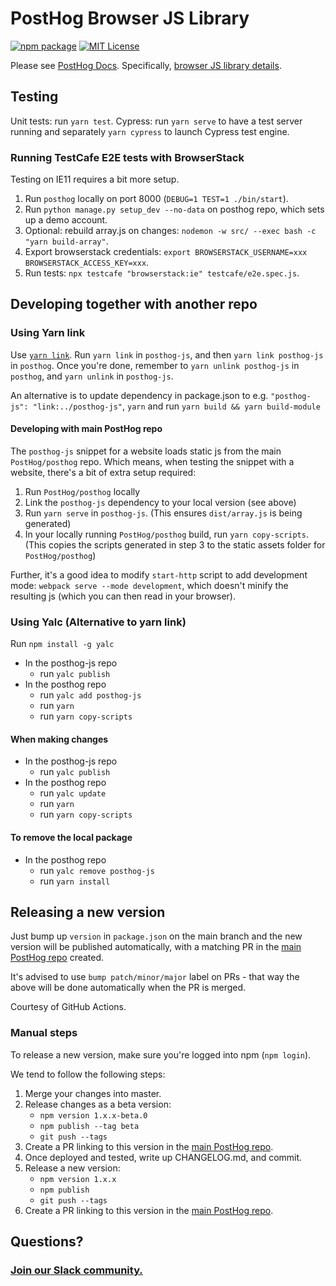 # PostHog Browser JS Library

[![npm package](https://img.shields.io/npm/v/posthog-js?style=flat-square)](https://www.npmjs.com/package/posthog-js)
[![MIT License](https://img.shields.io/badge/License-MIT-red.svg?style=flat-square)](https://opensource.org/licenses/MIT)

Please see [PostHog Docs](https://posthog.com/docs).
Specifically, [browser JS library details](https://posthog.com/docs/libraries/js).

## Testing

Unit tests: run `yarn test`.
Cypress: run `yarn serve` to have a test server running and separately `yarn cypress` to launch Cypress test engine.

### Running TestCafe E2E tests with BrowserStack

Testing on IE11 requires a bit more setup.

1. Run `posthog` locally on port 8000 (`DEBUG=1 TEST=1 ./bin/start`).
2. Run `python manage.py setup_dev --no-data` on posthog repo, which sets up a demo account.
3. Optional: rebuild array.js on changes: `nodemon -w src/ --exec bash -c "yarn build-array"`.
4. Export browserstack credentials: `export BROWSERSTACK_USERNAME=xxx BROWSERSTACK_ACCESS_KEY=xxx`.
5. Run tests: `npx testcafe "browserstack:ie" testcafe/e2e.spec.js`.

## Developing together with another repo

### Using Yarn link
Use [`yarn link`](https://classic.yarnpkg.com/en/docs/cli/link/). Run `yarn link` in `posthog-js`, and then `yarn link posthog-js` in `posthog`. Once you're done, remember to `yarn unlink posthog-js` in `posthog`, and `yarn unlink` in `posthog-js`.

An alternative is to update dependency in package.json to e.g. `"posthog-js": "link:../posthog-js"`, `yarn` and run `yarn build && yarn build-module`

#### Developing with main PostHog repo

The `posthog-js` snippet for a website loads static js from the main `PostHog/posthog` repo. Which means, when testing the snippet with a website, there's a bit of extra setup required:

1. Run `PostHog/posthog` locally
2. Link the `posthog-js` dependency to your local version (see above)
3. Run `yarn serve` in `posthog-js`. (This ensures `dist/array.js` is being generated)
4. In your locally running `PostHog/posthog` build, run `yarn copy-scripts`. (This copies the scripts generated in step 3 to the static assets folder for `PostHog/posthog`)

Further, it's a good idea to modify `start-http` script to add development mode: `webpack serve --mode development`, which doesn't minify the resulting js (which you can then read in your browser).

### Using Yalc (Alternative to yarn link)

Run `npm install -g yalc`

* In the posthog-js repo
    * run `yalc publish`
* In the posthog repo
    * run `yalc add posthog-js`
    * run `yarn`
    * run `yarn copy-scripts`

#### When making changes

* In the posthog-js repo
    * run `yalc publish`
* In the posthog repo
    * run `yalc update`
    * run `yarn`
    * run `yarn copy-scripts`

#### To remove the local package

* In the posthog repo
    * run `yalc remove posthog-js`
    * run `yarn install`


## Releasing a new version

Just bump up `version` in `package.json` on the main branch and the new version will be published automatically,
with a matching PR in the [main PostHog repo](https://github.com/posthog/posthog) created.

It's advised to use `bump patch/minor/major` label on PRs - that way the above will be done automatically
when the PR is merged.

Courtesy of GitHub Actions.

### Manual steps

To release a new version, make sure you're logged into npm (`npm login`).

We tend to follow the following steps:

1. Merge your changes into master.
2. Release changes as a beta version:
    - `npm version 1.x.x-beta.0`
    - `npm publish --tag beta`
    - `git push --tags`
3. Create a PR linking to this version in the [main PostHog repo](https://github.com/posthog/posthog).
4. Once deployed and tested, write up CHANGELOG.md, and commit.
5. Release a new version:
    - `npm version 1.x.x`
    - `npm publish`
    - `git push --tags`
6. Create a PR linking to this version in the [main PostHog repo](https://github.com/posthog/posthog).

## Questions?

### [Join our Slack community.](https://posthog.com/slack)


